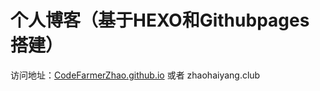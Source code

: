 # 个人博客（基于HEXO和Githubpages搭建）
访问地址：[CodeFarmerZhao.github.io](CodeFarmerZhao.github.io) 或者 zhaohaiyang.club
